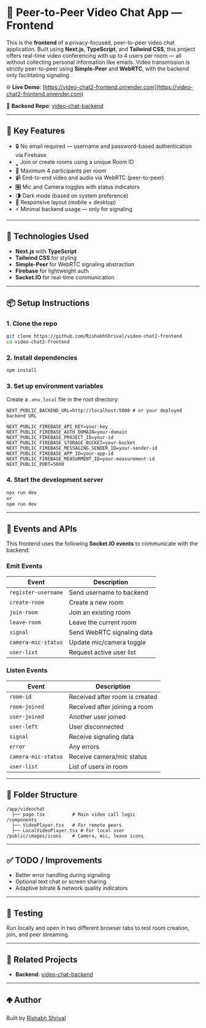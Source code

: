 # 🎥 Peer-to-Peer Video Chat App — Frontend

This is the **frontend** of a privacy-focused, peer-to-peer video chat application. Built using **Next.js**, **TypeScript**, and **Tailwind CSS**, this project offers real-time video conferencing with up to 4 users per room — all without collecting personal information like emails. Video transmission is strictly peer-to-peer using **Simple-Peer** and **WebRTC**, with the backend only facilitating signaling.

🌐 **Live Demo**: [https://video-chat2-frontend.onrender.com](https://video-chat2-frontend.onrender.com)

🔗 **Backend Repo**: [video-chat-backend](https://github.com/RishabhShrival/video-chat2-backend) 

---

## 🔐 Key Features

- 🔒 No email required — username and password-based authentication via Firebase
- 🢑 Join or create rooms using a unique Room ID
- 👥 Maximum 4 participants per room
- 📹 End-to-end video and audio via WebRTC (peer-to-peer)
- 🎛️ Mic and Camera toggles with status indicators
- 🌗 Dark mode (based on system preference)
- 📱 Responsive layout (mobile + desktop)
- ⚡ Minimal backend usage — only for signaling

---

## 🧠 Technologies Used

- **Next.js** with **TypeScript**
- **Tailwind CSS** for styling
- **Simple-Peer** for WebRTC signaling abstraction
- **Firebase** for lightweight auth
- **Socket.IO** for real-time communication

---

## 📦 Setup Instructions

### 1. Clone the repo

```bash
git clone https://github.com/RishabhShrival/video-chat2-frontend
cd video-chat2-frontend
```

### 2. Install dependencies

```bash
npm install
```

### 3. Set up environment variables

Create a `.env.local` file in the root directory:

```env
NEXT_PUBLIC_BACKEND_URL=http://localhost:5000 # or your deployed backend URL

NEXT_PUBLIC_FIREBASE_API_KEY=your-key
NEXT_PUBLIC_FIREBASE_AUTH_DOMAIN=your-domain
NEXT_PUBLIC_FIREBASE_PROJECT_ID=your-id
NEXT_PUBLIC_FIREBASE_STORAGE_BUCKET=your-bucket
NEXT_PUBLIC_FIREBASE_MESSAGING_SENDER_ID=your-sender-id
NEXT_PUBLIC_FIREBASE_APP_ID=your-app-id
NEXT_PUBLIC_FIREBASE_MEASURMENT_ID=your-measurement-id
NEXT_PUBLIC_PORT=5000
```

### 4. Start the development server

```bash
npx run dev
or
npm run dev
```

---

## 🔄 Events and APIs

This frontend uses the following **Socket.IO events** to communicate with the backend:

### Emit Events

| Event | Description |
|-------|-------------|
| `register-username` | Send username to backend |
| `create-room` | Create a new room |
| `join-room` | Join an existing room |
| `leave-room` | Leave the current room |
| `signal` | Send WebRTC signaling data |
| `camera-mic-status` | Update mic/camera toggle |
| `user-list` | Request active user list |

### Listen Events

| Event | Description |
|-------|-------------|
| `room-id` | Received after room is created |
| `room-joined` | Received after joining a room |
| `user-joined` | Another user joined |
| `user-left` | User disconnected |
| `signal` | Receive signaling data |
| `error` | Any errors |
| `camera-mic-status` | Receive camera/mic status |
| `user-list` | List of users in room |

---

## 📂 Folder Structure

```
/app/videochat
  ├── page.tsx          # Main video call logic
/components
  ├── VideoPlayer.tsx   # For remote peers
  ├── LocalVideoPlayer.tsx # For local user
/public/images/icons    # Camera, mic, leave icons
```

---

## ✅ TODO / Improvements

- Better error handling during signaling
- Optional text chat or screen sharing
- Adaptive bitrate & network quality indicators

---

## 🔪 Testing

Run locally and open in two different browser tabs to test room creation, join, and peer streaming.

---

## 🔗 Related Projects

- **Backend**: [video-chat-backend](https://github.com/RishabhShrival/video-chat2-backend)

---

## 🢁 Author

Built by [Rishabh Shrival](https://github.com/RishabhShrival)

